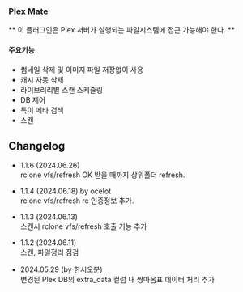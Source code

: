 ### Plex Mate

** 이 플러그인은 Plex 서버가 실행되는 파일시스템에 접근 가능해야 한다. **

#### 주요기능

  * 썸네일 삭제 및 이미지 파일 저장없이 사용
  * 캐시 자동 삭제
  * 라이브러리별 스캔 스케쥴링
  * DB 제어
  * 특이 메타 검색
  * 스캔

## Changelog 
- 1.1.6 (2024.06.26)   
  rclone vfs/refresh OK 받을 때까지 상위폴더 refresh.   

- 1.1.4 (2024.06.18) by ocelot  
  rclone vfs/refresh rc 인증정보 추가.   

- 1.1.3 (2024.06.13)   
  스캔시 rclone vfs/refresh 호출 기능 추가   

- 1.1.2 (2024.06.11)   
  스캔, 파일정리 점검   

- 2024.05.29 (by 한시오분)      
  변경된 Plex DB의 extra_data 컬럼 내 쌍따옴표 데이터 처리 추가   